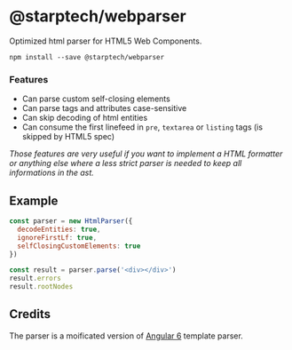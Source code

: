 # @starptech/webparser

Optimized html parser for HTML5 Web Components.

```
npm install --save @starptech/webparser
```

### Features

- Can parse custom self-closing elements
- Can parse tags and attributes case-sensitive
- Can skip decoding of html entities
- Can consume the first linefeed in `pre`, `textarea` or `listing` tags (is skipped by HTML5 spec)

_Those features are very useful if you want to implement a HTML formatter or anything else where a less strict parser is needed to keep all informations in the ast._

## Example

```js
const parser = new HtmlParser({
  decodeEntities: true,
  ignoreFirstLf: true,
  selfClosingCustomElements: true
})

const result = parser.parse('<div></div>')
result.errors
result.rootNodes
```

## Credits

The parser is a moificated version of [Angular 6](https://github.com/angular/angular) template parser.
